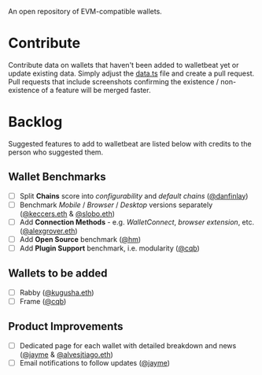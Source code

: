 An open repository of EVM-compatible wallets.

# Contribute

Contribute data on wallets that haven't been added to walletbeat yet or update existing data. Simply adjust the [data.ts](https://github.com/fluidkey/walletbeat/blob/main/src/data/data.ts) file and create a pull request. Pull requests that include screenshots confirming the existence / non-existence of a feature will be merged faster.

# Backlog

Suggested features to add to walletbeat are listed below with credits to the person who suggested them.

## Wallet Benchmarks
- [ ] Split **Chains** score into *configurability* and *default chains* ([@danfinlay](https://warpcast.com/danfinlay/0xa8ffa1dd))
- [ ] Benchmark *Mobile* / *Browser* / *Desktop* versions separately ([@keccers.eth](https://warpcast.com/keccers.eth/0x9898e139) & [@slobo.eth](https://warpcast.com/slobo.eth/0x7e21b2c8))
- [ ] Add **Connection Methods** - e.g. *WalletConnect*, *browser extension*, etc. ([@alexgrover.eth](https://warpcast.com/alexgrover.eth/0x67353a3e))
- [ ] Add **Open Source** benchmark ([@hm](https://warpcast.com/hm/0xcb3eb766))
- [ ] Add **Plugin Support** benchmark, i.e. modularity ([@cqb](https://warpcast.com/cqb/0x808aac21))

## Wallets to be added
- [ ] Rabby ([@kugusha.eth](https://warpcast.com/kugusha.eth/0x2fa5604d)) 
- [ ] Frame ([@cqb](https://warpcast.com/cqb/0x2592d4cf))

## Product Improvements
- [ ] Dedicated page for each wallet with detailed breakdown and news ([@jayme](https://warpcast.com/jayme/0x0ac43cd2) & [@alvesjtiago.eth](https://warpcast.com/alvesjtiago.eth/0xad9fca27))
- [ ] Email notifications to follow updates ([@jayme](https://warpcast.com/jayme/0x0ac43cd2))
